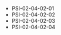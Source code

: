 <!--
    ATTENTION: This file was generated via gradle!
               Do NOT manually edit this file! Any such changes will be overwritten!
-->
* PSI-02-04-02-01
* PSI-02-04-02-02
* PSI-02-04-02-03
* PSI-02-04-02-04
